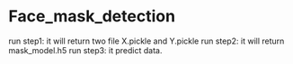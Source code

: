 # Face_mask_detection
run step1:
  it will return two file X.pickle and Y.pickle
run step2:
  it will return mask_model.h5
run step3:
  it predict data.
